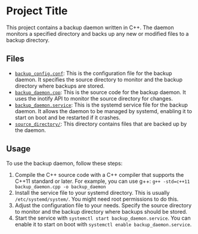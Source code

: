 # Project Title

This project contains a backup daemon written in C++. The daemon monitors a specified directory and backs up any new or modified files to a backup directory.

## Files

- [`backup_config.conf`](backup_config.conf): This is the configuration file for the backup daemon. It specifies the source directory to monitor and the backup directory where backups are stored.
- [`backup_daemon.cpp`](backup_daemon.cpp): This is the source code for the backup daemon. It uses the inotify API to monitor the source directory for changes.
- [`backup_daemon.service`](backup_daemon.service): This is the systemd service file for the backup daemon. It allows the daemon to be managed by systemd, enabling it to start on boot and be restarted if it crashes.
- [`source_directory/`](source_directory/): This directory contains files that are backed up by the daemon.

## Usage

To use the backup daemon, follow these steps:

1. Compile the C++ source code with a C++ compiler that supports the C++11 standard or later. For example, you can use g++: `g++ -std=c++11 backup_daemon.cpp -o backup_daemon`
2. Install the service file to your systemd directory. This is usually `/etc/systemd/system/`. You might need root permissions to do this.
3. Adjust the configuration file to your needs. Specify the source directory to monitor and the backup directory where backups should be stored.
4. Start the service with `systemctl start backup_daemon.service`. You can enable it to start on boot with `systemctl enable backup_daemon.service`.
